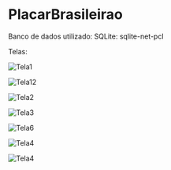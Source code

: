 # PlacarBrasileirao

Banco de dados utilizado: SQLite: sqlite-net-pcl

Telas:

![Tela1](https://user-images.githubusercontent.com/10073349/96312290-ad086980-0fe1-11eb-8b39-08d180772ae8.JPG)

![Tela12](https://user-images.githubusercontent.com/10073349/96312370-d3c6a000-0fe1-11eb-8a92-419a9e0ae82e.JPG)

![Tela2](https://user-images.githubusercontent.com/10073349/96312320-ba255880-0fe1-11eb-80a3-c2d24a2fd50b.JPG)

![Tela3](https://user-images.githubusercontent.com/10073349/96312382-daedae00-0fe1-11eb-8c7b-9b54631d0a8a.JPG)

![Tela6](https://user-images.githubusercontent.com/10073349/96312397-e4771600-0fe1-11eb-8981-d1180efad69d.JPG)

![Tela4](https://user-images.githubusercontent.com/10073349/96312415-eccf5100-0fe1-11eb-8412-174e8dfa9697.JPG)

![Tela4](https://user-images.githubusercontent.com/10073349/96312415-eccf5100-0fe1-11eb-8412-174e8dfa9697.JPG)
